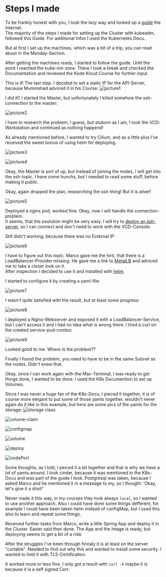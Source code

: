 # Steps I made
To be frankly honest with you, I took the lazy way and looked up a [guide](https://computingforgeeks.com/deploy-kubernetes-cluster-on-ubuntu-with-kubeadm/) the Internet. <br>
The majority of the steps I made for setting up the Cluster with kubeadm, followed this Guide. For additional Infos I used the Kubernetes Docu.

<p>But at first I set up the machines, which was a bit of a trip, you can read about in the Monday-Section. </p>

<p>After getting the machines ready, I started to follow the guide. Until the point I reached the kube-init-zone. There I took a break and checked the Documentation and reviewed the Kode Kloud Course for further input.</p>

This is it! The last step. I decided to set a static IP for the API-Server, because Mummshad adviced it in his Course:
 ![picture1](/Images/Bildschirm%C2%ADfoto%202023-02-01%20um%2011.22.10.png)

 I did it!! I started the Master, but unfortunately I killed somehow the ssh-connection to the master:

 ![picture2](/Images/Bildschirm%C2%ADfoto%202023-02-01%20um%2011.33.11.png) 
 
 I have to research the problem, I guess, but stuborn as I am, I took the VCD-Workstation and continued as nothing happend! 

 As already mentioned before, I wanted to try Cilium, and as a little plus I've received the sweet bonus of using helm for deploying.

 ![picture3](/Images/Bildschirm%C2%ADfoto%202023-02-01%20um%2011.51.19.png)

 ![picture4](/Images/Bildschirm%C2%ADfoto%202023-02-01%20um%2011.56.17.png)

 Okay, the Master is sort of up, but instead of joining the nodes, I will get into the ssh-topic. I have some hunchs, but I needed to read some stuff, before making it public.

 Okay, again dropped the plan, researching the ssh-thing! But it is alive!!

 ![picture5](/Images/Bildschirm%C2%ADfoto%202023-02-01%20um%2014.13.47.png)

 Deployed a nginx pod, worked fine. Okay, now I will handle the connection-problem. <br>
 It seems, that the soulution might be very easy. I will try to [deploy an ssh-server](https://www.octopus.com/blog/ssh-into-kubernetes-cluster), so I can connect and don't need to work with the VCD-Console.

 Still didn't working, because there was no External IP:

 ![picture6](/Images/Bildschirm%C2%ADfoto%202023-02-01%20um%2015.44.18.png)

 I have to figure out this topic. Marco gave me the hint, that there is a LoadBalancer-Provider missing. He gave me a link to [MetalLB](https://metallb.universe.tf/) and adviced me to take a closer look on it. <br>
 After inspection I decided to use it and installed with [helm](https://metallb.universe.tf/installation/).

 I started to configure it by creating a yaml-file:

 ![picture7](/Images/Bildschirm%C2%ADfoto%202023-02-01%20um%2017.26.10.png)

 I wasn't quite satisfied with the result, but at least some progress:

 ![picture8](/Images/Bildschirm%C2%ADfoto%202023-02-01%20um%2017.26.57.png)

 I deployed a Nginx-Webserver and exposed it with a LoadBalancer-Service, but I can't access it and I had no idea what is wrong there. I tired a curl on the created service-pod-combo:

 ![picture9](/Images/Bildschirm%C2%ADfoto%202023-02-02%20um%2015.00.20.png)

 Looked good to me. Where is the problem??

 Finally I found the problem, you need to have to be in the same Subnet as the nodes. Didn't knew that.

 Okay, since I can work again with the Mac-Terminal, I was ready to get things done, I wanted to be done.
 I used the K8s Documention to set up Volumes.

 Since I was never a huge fan of the K8s-Docu, I pieced it together, it is of course more elegant to put some of those yamls together, wouldn't never again do it like in this example, but here are some pics of the yamls for the storage: 
 ![storage class](/Images/Bildschirm%C2%ADfoto%202023-02-06%20um%2014.37.22.png)

 ![volume-claim](/Images/Bildschirm%C2%ADfoto%202023-02-06%20um%2014.36.41.png)

 ![configmap](/Images/Bildschirm%C2%ADfoto%202023-02-06%20um%2014.32.32.png)

 ![volume](/Images/Bildschirm%C2%ADfoto%202023-02-06%20um%2014.38.38.png)

 ![deploy](/Images/Bildschirm%C2%ADfoto%202023-02-06%20um%2014.39.10.png)

 ![nodePort](/Images/Bildschirm%C2%ADfoto%202023-02-06%20um%2014.31.37.png)

 Some thoughts, as I told, I peiced it a bit together and that is why we have a lot of yamls around. I took cinder, because it was mentioned in the K8s-Docu and was part of the guide I took.
 Postgresql was taken, because I asked Marco and he mentioned it in a message to my, so I thought: 'Okay, let's give it a shot!'

 Never made it this way, in my courses they took always `local`, so I wanted to use another approach. Also I could have done some things defferent, for example I could have been taken helm instead of configMap, but I used this also to learn and repeat some things. 

Received further tasks from Marco, write a little Spring App and deploy it in the Cluster. Easier said then done. The App and the Image is ready, but deploying seems to get a bit of a ride.

After the struggles I've been through finnaly it is at least on the server "curlable". Needed to find out why this and wanted to install some security. I wanted to limit it with TLS-Certification.

It worked more or less fine, I only got a result with `curl -k` maybe it is because it is a self signed Cert.
